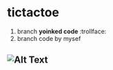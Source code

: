 # tictactoe
1. branch **yoinked code**   :trollface:            
2. branch code by mysef

##  ![Alt Text](https://c.tenor.com/iEjB32ZQlesAAAAC/epic-meme.gif)
